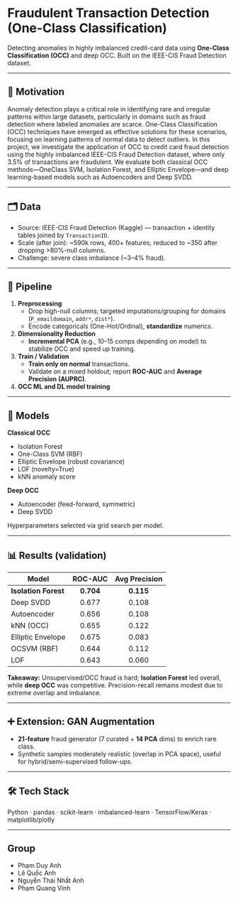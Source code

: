 # Fraudulent Transaction Detection (One-Class Classification)

Detecting anomalies in highly imbalanced credit-card data using **One-Class Classification (OCC)** and deep OCC. Built on the IEEE-CIS Fraud Detection dataset.

---

## 🎯 Motivation
Anomaly detection plays a critical role in identifying rare and irregular patterns within large datasets, particularly in domains such as fraud detection where labeled anomalies are scarce. One-Class Classification (OCC) techniques have emerged as effective solutions for these scenarios, focusing on learning patterns of normal data to detect outliers. In this project, we investigate the application of OCC to credit card fraud detection using the highly imbalanced IEEE-CIS Fraud Detection dataset, where only 3.5% of transactions are fraudulent. We evaluate both classical OCC methods—OneClass SVM, Isolation Forest, and Elliptic Envelope—and deep learning-based models such as Autoencoders and Deep SVDD. 

---

## 🗂️ Data
- Source: IEEE-CIS Fraud Detection (Kaggle) — transaction + identity tables joined by `TransactionID`.
- Scale (after join): ~590k rows, 400+ features; reduced to ~350 after dropping >80%-null columns.
- Challenge: severe class imbalance (~3–4% fraud).

---

## 🔧 Pipeline
1. **Preprocessing**
   - Drop high-null columns; targeted imputations/grouping for domains (`P_emaildomain`, `addr*`, `dist*`).
   - Encode categoricals (One-Hot/Ordinal), **standardize** numerics.
2. **Dimensionality Reduction**
   - **Incremental PCA** (e.g., 10–15 comps depending on model) to stabilize OCC and speed up training.
3. **Train / Validation**
   - **Train only on normal** transactions.
   - Validate on a mixed holdout; report **ROC-AUC** and **Average Precision (AUPRC)**.
4. **OCC ML and DL model training**
   
---

## 🧠 Models
**Classical OCC**
- Isolation Forest
- One-Class SVM (RBF)
- Elliptic Envelope (robust covariance)
- LOF (novelty=True)
- kNN anomaly score

**Deep OCC**
- Autoencoder (feed-forward, symmetric)
- Deep SVDD

Hyperparameters selected via grid search per model.

---

## 📊 Results (validation)
| Model             | ROC-AUC | Avg Precision |
|-------------------|:------:|:-------------:|
| **Isolation Forest** | **0.704** | **0.115** |
| Deep SVDD         | 0.677  | 0.108 |
| Autoencoder       | 0.656  | 0.108 |
| kNN (OCC)         | 0.655  | 0.122 |
| Elliptic Envelope | 0.675  | 0.083 |
| OCSVM (RBF)       | 0.644  | 0.112 |
| LOF               | 0.643  | 0.060 |

**Takeaway:** Unsupervised/OCC fraud is hard; **Isolation Forest** led overall, while **deep OCC** was competitive. Precision-recall remains modest due to extreme overlap and imbalance.

---

## ➕ Extension: GAN Augmentation
- **21-feature** fraud generator (7 curated + **14 PCA** dims) to enrich rare class.
- Synthetic samples moderately realistic (overlap in PCA space), useful for hybrid/semi-supervised follow-ups.

---

## 🛠️ Tech Stack
Python · pandas · scikit-learn · imbalanced-learn · TensorFlow/Keras · matplotlib/plotly

---

## Group 
- Phạm Duy Anh   
- Lê Quốc Anh  
- Nguyễn Thái Nhất Anh  
- Phạm Quang Vinh 

